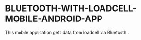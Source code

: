 # BLUETOOTH-WITH-LOADCELL-MOBILE-ANDROID-APP
This mobile application gets data from loadcell via Bluetooth .
